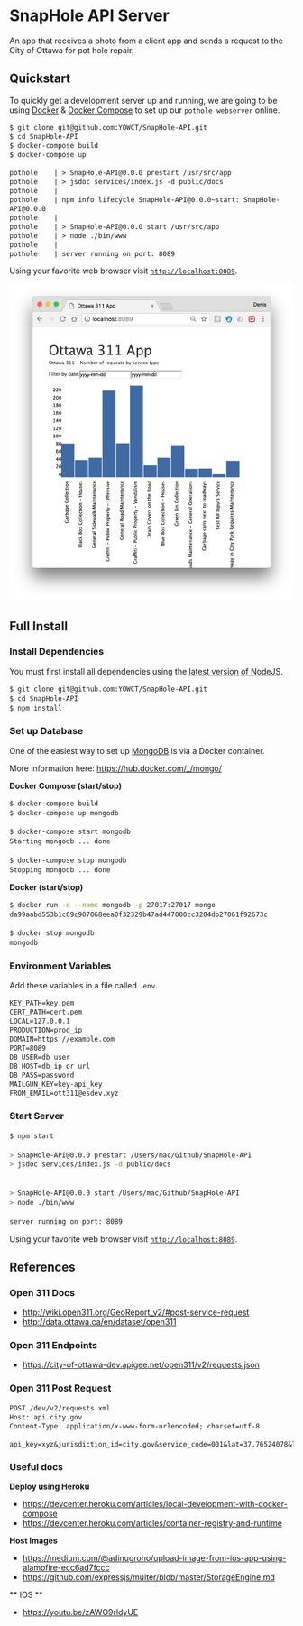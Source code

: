 # SnapHole API Server

An app that receives a photo from a client app and sends a request to the City of Ottawa for pot hole repair.

## Quickstart

To quickly get a development server up and running, we are going to be using [Docker](https://docs.docker.com/engine/installation/) & [Docker Compose](https://docs.docker.com/compose/install/) to set up our `pothole webserver` online.

```
$ git clone git@github.com:YOWCT/SnapHole-API.git
$ cd SnapHole-API
$ docker-compose build
$ docker-compose up

pothole    | > SnapHole-API@0.0.0 prestart /usr/src/app
pothole    | > jsdoc services/index.js -d public/docs
pothole    |
pothole    | npm info lifecycle SnapHole-API@0.0.0~start: SnapHole-API@0.0.0
pothole    |
pothole    | > SnapHole-API@0.0.0 start /usr/src/app
pothole    | > node ./bin/www
pothole    |
pothole    | server running on port: 8089
```

Using your favorite web browser visit [`http://localhost:8089`](http://localhost:8089).

![SnapHole-Preview](public/images/PotHole-Preview.png)

## Full Install

### Install Dependencies

You must first install all dependencies using the [latest version of NodeJS](https://nodejs.org/en/).

```bash
$ git clone git@github.com:YOWCT/SnapHole-API.git
$ cd SnapHole-API
$ npm install
```

### Set up Database

One of the easiest way to set up [MongoDB](https://www.mongodb.com/) is via a Docker container.

More information here: https://hub.docker.com/_/mongo/

**Docker Compose (start/stop)**

```bash
$ docker-compose build
$ docker-compose up mongodb

$ docker-compose start mongodb
Starting mongodb ... done

$ docker-compose stop mongodb
Stopping mongodb ... done
```

**Docker (start/stop)**

```bash
$ docker run -d --name mongodb -p 27017:27017 mongo
da99aabd553b1c69c907068eea0f32329b47ad447000cc3204db27061f92673c

$ docker stop mongodb
mongodb
```

### Environment Variables

Add these variables in a file called `.env`.

```env
KEY_PATH=key.pem
CERT_PATH=cert.pem
LOCAL=127.0.0.1
PRODUCTION=prod_ip
DOMAIN=https://example.com
PORT=8089
DB_USER=db_user
DB_HOST=db_ip_or_url
DB_PASS=password
MAILGUN_KEY=key-api_key
FROM_EMAIL=ott311@esdev.xyz
```

### Start Server

```bash
$ npm start

> SnapHole-API@0.0.0 prestart /Users/mac/Github/SnapHole-API
> jsdoc services/index.js -d public/docs


> SnapHole-API@0.0.0 start /Users/mac/Github/SnapHole-API
> node ./bin/www

server running on port: 8089
```

Using your favorite web browser visit [`http://localhost:8089`](http://localhost:8089).

## References

### Open 311 Docs
- http://wiki.open311.org/GeoReport_v2/#post-service-request
- http://data.ottawa.ca/en/dataset/open311

### Open 311 Endpoints
- https://city-of-ottawa-dev.apigee.net/open311/v2/requests.json

### Open 311 Post Request

```http
POST /dev/v2/requests.xml
Host: api.city.gov
Content-Type: application/x-www-form-urlencoded; charset=utf-8

api_key=xyz&jurisdiction_id=city.gov&service_code=001&lat=37.76524078&long=-122.4212043&address_string=1234+5th+street&email=smit333%40sfgov.edu&device_id=tt222111&account_id=123456&first_name=john&last_name=smith&phone=111111111&description=A+large+sinkhole+is+destroying+the+street&media_url=http%3A%2F%2Ffarm3.static.flickr.com%2F2002%2F2212426634_5ed477a060.jpg&attribute[WHISPAWN]=123456&attribute[WHISDORN]=COISL001
```

### Useful docs

**Deploy using Heroku**

- https://devcenter.heroku.com/articles/local-development-with-docker-compose
- https://devcenter.heroku.com/articles/container-registry-and-runtime

**Host Images**

- https://medium.com/@adinugroho/upload-image-from-ios-app-using-alamofire-ecc6ad7fccc
- https://github.com/expressjs/multer/blob/master/StorageEngine.md

** IOS **

- https://youtu.be/zAWO9rldyUE
